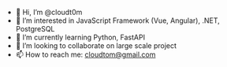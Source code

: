 - 👋 Hi, I’m @cloudt0m
- 👀 I’m interested in JavaScript Framework (Vue, Angular), .NET, PostgreSQL
- 🌱 I’m currently learning Python, FastAPI
- 💞️ I’m looking to collaborate on large scale project
- 📫 How to reach me: cloudtom@gmail.com

<!---
cloudt0m/cloudt0m is a ✨ special ✨ repository because its `README.md` (this file) appears on your GitHub profile.
You can click the Preview link to take a look at your changes.
--->
